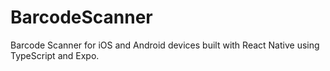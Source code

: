 # BarcodeScanner
Barcode Scanner for iOS and Android devices built with React Native using TypeScript and Expo.
